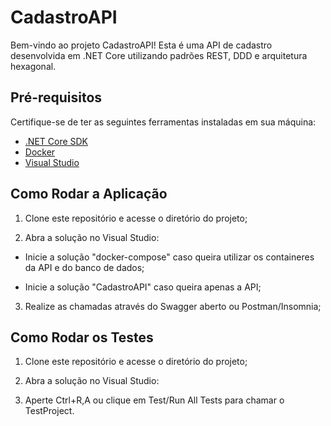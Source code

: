 # CadastroAPI

Bem-vindo ao projeto CadastroAPI! Esta é uma API de cadastro desenvolvida em .NET Core utilizando padrões REST, DDD e arquitetura hexagonal.

## Pré-requisitos

Certifique-se de ter as seguintes ferramentas instaladas em sua máquina:

- [.NET Core SDK](https://dotnet.microsoft.com/download)
- [Docker](https://www.docker.com/get-started)
- [Visual Studio](https://visualstudio.microsoft.com/pt-br)

## Como Rodar a Aplicação

1. Clone este repositório e acesse o diretório do projeto;

2. Abra a solução no Visual Studio:

  - Inicie a solução "docker-compose" caso queira utilizar os containeres da API e do banco de dados;
  
  - Inicie a solução "CadastroAPI" caso queira apenas a API;

3. Realize as chamadas através do Swagger aberto ou Postman/Insomnia;

## Como Rodar os Testes

1. Clone este repositório e acesse o diretório do projeto;

2. Abra a solução no Visual Studio:

3. Aperte Ctrl+R,A ou clique em Test/Run All Tests para chamar o TestProject.
